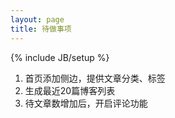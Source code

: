 ```yaml
---
layout: page
title: 待做事项
---
```

{% include JB/setup %}
1. 首页添加侧边，提供文章分类、标签
2. 生成最近20篇博客列表
3. 待文章数增加后，开启评论功能
